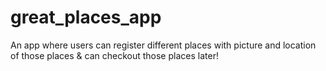 # great_places_app

An app where users can register different places with picture and location of those places & can checkout those places later!
